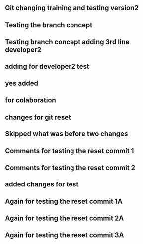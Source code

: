 ## Git changing training and testing version2
## Testing the branch concept
## Testing branch concept adding 3rd line developer2
## adding for developer2 test
## yes added
## for colaboration
## changes for git reset
## Skipped what was before two changes
## Comments for testing the reset commit 1
## Comments for testing the reset commit 2
## added changes for test
## Again for testing the reset commit 1A
## Again for testing the reset commit 2A
## Again for testing the reset commit 3A